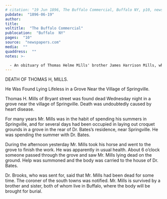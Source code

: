 ```yaml
---
# citation: "19 Jun 1896, The Buffalo Commercial, Buffalo NY, p10, newspapers.com."
pubdate:  "1896-06-19"
author: 
title: 
voltitle:  "The Buffalo Commercial"
publocation:  "Buffalo  NY"
pages:  "10"
source:  "newspapers.com"
media:  ""
quaddress:  ""
notes: >-

  - An obituary of Thomas Helme Mills' brother James Harrison Mills, who died mere weeks later, states: "Mr. Mills made his home with his sister, Mrs. Martha Baker, at 370 Bryant street. His brother, John, who is over 70 years of age, has also lived there for a number of years."
---
```

DEATH OF THOMAS H, MILLS. 

He Was Found Lying Lifeless in a Grove Near the Village of Springville. 

Thomas H. Mills of Bryant street was found dead Wednesday night in a grove near the village of Springville. Death was undoubtedly caused by heart disease. 

For many years Mr. Mills was in the habit of spending his summers in Springville, and for several days had been occupied in laying out croquet grounds in a grove in the rear of Dr. Bates’s residence, near Springville. He was spending the summer with Dr. Bates. 

During the afternoon yesterday Mr. Mills took his horse and went to the grove to finish the work. He was apparently in usual health. About 6 o’clock someone passed through the grove and saw Mr. Mills lying dead on the ground. Help was summoned and the body was carried to the house of Dr. Bates. 

Dr. Brooks, who was sent for, said that Mr. Mills had been dead for some time. The coroner of the south towns was notified. Mr. Mills is survived by a brother and sister, both of whom live in Buffalo, where the body will be brought for burial. 

